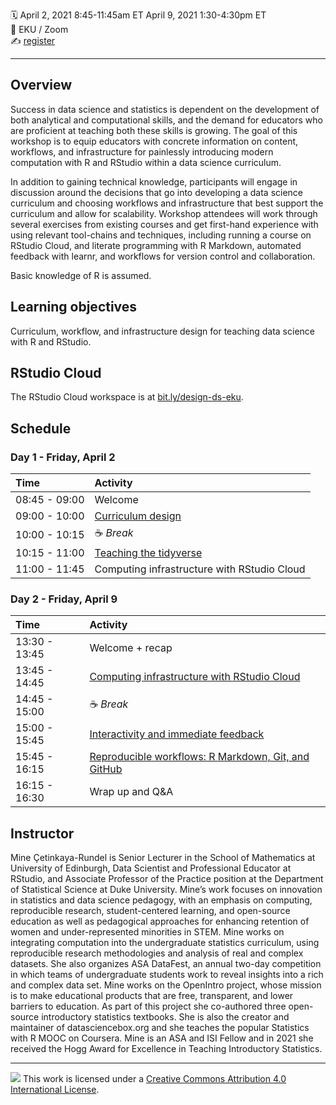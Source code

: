 :spiral_calendar: April 2, 2021 8:45-11:45am ET April 9, 2021  1:30-4:30pm ET  
:pushpin:             EKU / Zoom  
:writing_hand:    [register](https://eku.zoom.us/meeting/register/tJEsduqtqz4oGtAhcHSNhUNYQxCCeeH9ioJg)  

-----

## Overview

Success in data science and statistics is dependent on the development of both analytical and computational skills, and the demand for educators who are proficient at teaching both these skills is growing. The goal of this workshop is to equip educators with concrete information on content, workflows, and infrastructure for painlessly introducing modern computation with R and RStudio within a data science curriculum.

In addition to gaining technical knowledge, participants will engage in discussion around the decisions that go into developing a data science curriculum and choosing workflows and infrastructure that best support the curriculum and allow for scalability. Workshop attendees will work through several exercises from existing courses and get first-hand experience with using relevant tool-chains and techniques, including running a course on RStudio Cloud, and literate programming with R Markdown, automated feedback with learnr, and workflows for version control and collaboration.

Basic knowledge of R is assumed.

## Learning objectives

Curriculum, workflow, and infrastructure design for teaching data science with R and RStudio.

## RStudio Cloud

The RStudio Cloud workspace is at  [bit.ly/design-ds-eku](https://bit.ly/design-ds-eku).

## Schedule

### Day 1 - Friday, April 2

| Time          | Activity         |
| :------------ | :--------------- |
| 08:45 - 09:00 | Welcome  |
| 09:00 - 10:00 | [Curriculum design](https://mine-cetinkaya-rundel.github.io/2021-eku-design-ds/materials/01-curriculum-design/01-curriculum-design.html) |
| 10:00 - 10:15 | :coffee: *Break*   |
| 10:15 - 11:00 | [Teaching the tidyverse](https://mine-cetinkaya-rundel.github.io/2021-eku-design-ds/materials/02-teach-tidyverse/02-teach-tidyverse.html) |
| 11:00 - 11:45 | Computing infrastructure with RStudio Cloud |

### Day 2 - Friday, April 9

| Time          | Activity         |
| :------------ | :--------------- |
| 13:30 - 13:45 | Welcome + recap  |
| 13:45 - 14:45 | [Computing infrastructure with RStudio Cloud](https://mine-cetinkaya-rundel.github.io/2021-eku-design-ds/materials/03-rstudio-cloud/03-rstudio-cloud.html) |
| 14:45 - 15:00 | :coffee: *Break*   |
| 15:00 - 15:45 | [Interactivity and immediate feedback](https://mine-cetinkaya-rundel.github.io/2021-eku-design-ds/materials/04-learnr/04-learnr.html) |
| 15:45 - 16:15 | [Reproducible workflows: R Markdown, Git, and GitHub](https://mine-cetinkaya-rundel.github.io/2021-eku-design-ds/materials/05-rmd-git/05-rmd-git.html) |
| 16:15 - 16:30 | Wrap up and Q&A |

## Instructor

Mine Çetinkaya-Rundel is Senior Lecturer in the School of Mathematics at University of Edinburgh, Data Scientist and Professional Educator at RStudio, and Associate Professor of the Practice position at the Department of Statistical Science at Duke University. Mine’s work focuses on innovation in statistics and data science pedagogy, with an emphasis on computing, reproducible research, student-centered learning, and open-source education as well as pedagogical approaches for enhancing retention of women and under-represented minorities in STEM. Mine works on integrating computation into the undergraduate statistics curriculum, using reproducible research methodologies and analysis of real and complex datasets. She also organizes ASA DataFest, an annual two-day competition in which teams of undergraduate students work to reveal insights into a rich and complex data set. Mine works on the OpenIntro project, whose mission is to make educational products that are free, transparent, and lower barriers to education. As part of this project she co-authored three open-source introductory statistics textbooks. She is also the creator and maintainer of datasciencebox.org and she teaches the popular Statistics with R MOOC on Coursera. Mine is an ASA and ISI Fellow and in 2021 she received the Hogg Award for Excellence in Teaching Introductory Statistics.


-----

![](https://i.creativecommons.org/l/by/4.0/88x31.png) This work is
licensed under a [Creative Commons Attribution 4.0 International
License](https://creativecommons.org/licenses/by/4.0/).
